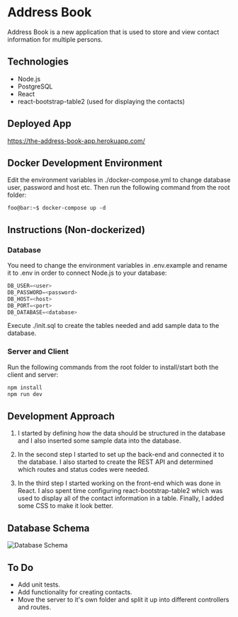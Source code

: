 # Address Book

Address Book is a new application that is used to store and view contact information for multiple persons.

## Technologies

- Node.js
- PostgreSQL
- React
- react-bootstrap-table2 (used for displaying the contacts)

## Deployed App

https://the-address-book-app.herokuapp.com/

## Docker Development Environment

Edit the environment variables in ./docker-compose.yml to change database user, password and host etc. Then run the following command from the root folder:

```console
foo@bar:~$ docker-compose up -d
```

## Instructions (Non-dockerized)

### Database

You need to change the environment variables in .env.example and rename it to .env in order to connect Node.js to your database:

```javascript
DB_USER=<user>
DB_PASSWORD=<password>
DB_HOST=<host>
DB_PORT=<port>
DB_DATABASE=<database>
```

Execute ./init.sql to create the tables needed and add sample data to the database.

### Server and Client

Run the following commands from the root folder to install/start both the client and server:

```sh
npm install
npm run dev
```

## Development Approach

1. I started by defining how the data should be structured in the database and I also inserted some sample data into the database.

2. In the second step I started to set up the back-end and connected it to the database. I also started to create the REST API and determined which routes and status codes were needed.

3. In the third step I started working on the front-end which was done in React. I also spent time configuring react-bootstrap-table2 which was used to display all of the contact information in a table. Finally, I added some CSS to make it look better.

## Database Schema

![Database Schema](https://user-images.githubusercontent.com/42525041/90418454-6a93e080-e0b5-11ea-8ed5-2aff1a64ed57.png)

## To Do

- Add unit tests.
- Add functionality for creating contacts.
- Move the server to it's own folder and split it up into different controllers and routes.
